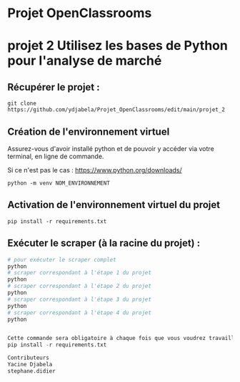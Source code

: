 # Projet OpenClassrooms
# projet 2 Utilisez les bases de Python pour l'analyse de marché

## Récupérer le projet :

```text
git clone https://github.com/ydjabela/Projet_OpenClassrooms/edit/main/projet_2
```

## Création de l'environnement virtuel

Assurez-vous d'avoir installé python et de pouvoir y accéder via votre terminal, en ligne de commande.

Si ce n'est pas le cas : https://www.python.org/downloads/

```
python -m venv NOM_ENVIRONNEMENT
```

## Activation de l'environnement virtuel du projet

```
pip install -r requirements.txt
```

## Exécuter le scraper (à la racine du projet) :

```python
# pour exécuter le scraper complet
python 
# scraper correspondant à l'étape 1 du projet
python 
# scraper correspondant à l'étape 2 du projet
python 
# scraper correspondant à l'étape 3 du projet
python 
# scraper correspondant à l'étape 4 du projet
python 


Cette commande sera obligatoire à chaque fois que vous voudrez travailler avec le cours. Dans le même terminal, tapez maintenant
pip install -r requirements.txt

Contributeurs
Yacine Djabela
stephane.didier

